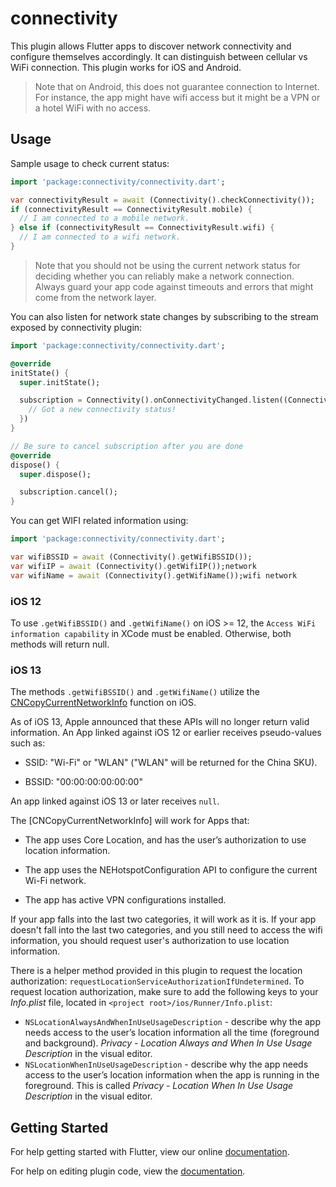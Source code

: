 # connectivity

This plugin allows Flutter apps to discover network connectivity and configure
themselves accordingly. It can distinguish between cellular vs WiFi connection.
This plugin works for iOS and Android.

> Note that on Android, this does not guarantee connection to Internet. For instance,
the app might have wifi access but it might be a VPN or a hotel WiFi with no access.

## Usage

Sample usage to check current status:

```dart
import 'package:connectivity/connectivity.dart';

var connectivityResult = await (Connectivity().checkConnectivity());
if (connectivityResult == ConnectivityResult.mobile) {
  // I am connected to a mobile network.
} else if (connectivityResult == ConnectivityResult.wifi) {
  // I am connected to a wifi network.
}
```

> Note that you should not be using the current network status for deciding
whether you can reliably make a network connection. Always guard your app code
against timeouts and errors that might come from the network layer.

You can also listen for network state changes by subscribing to the stream
exposed by connectivity plugin:

```dart
import 'package:connectivity/connectivity.dart';

@override
initState() {
  super.initState();

  subscription = Connectivity().onConnectivityChanged.listen((ConnectivityResult result) {
    // Got a new connectivity status!
  })
}

// Be sure to cancel subscription after you are done
@override
dispose() {
  super.dispose();

  subscription.cancel();
}
```

You can get WIFI related information using:

```dart
import 'package:connectivity/connectivity.dart';

var wifiBSSID = await (Connectivity().getWifiBSSID());
var wifiIP = await (Connectivity().getWifiIP());network
var wifiName = await (Connectivity().getWifiName());wifi network
```

### iOS 12

To use `.getWifiBSSID()` and `.getWifiName()` on iOS >= 12, the `Access WiFi information capability` in XCode must be enabled. Otherwise, both methods will return null.

### iOS 13

The methods `.getWifiBSSID()` and `.getWifiName()` utilize the [CNCopyCurrentNetworkInfo](https://developer.apple.com/documentation/systemconfiguration/1614126-cncopycurrentnetworkinfo) function on iOS.

As of iOS 13, Apple announced that these APIs will no longer return valid information.
An App linked against iOS 12 or earlier receives pseudo-values such as:

 * SSID: "Wi-Fi" or "WLAN" ("WLAN" will be returned for the China SKU).

 * BSSID: "00:00:00:00:00:00"

An app linked against iOS 13 or later receives `null`.

The [CNCopyCurrentNetworkInfo] will work for Apps that:

  * The app uses Core Location, and has the user’s authorization to use location information.

  * The app uses the NEHotspotConfiguration API to configure the current Wi-Fi network.

  * The app has active VPN configurations installed.

If your app falls into the last two categories, it will work as it is. If your app doesn't fall into the last two categories,
and you still need to access the wifi information, you should request user's authorization to use location information.

There is a helper method provided in this plugin to request the location authorization: `requestLocationServiceAuthorizationIfUndetermined`.
To request location authorization, make sure to add the following keys to your _Info.plist_ file, located in `<project root>/ios/Runner/Info.plist`:

* `NSLocationAlwaysAndWhenInUseUsageDescription` - describe why the app needs access to the user’s location information all the time (foreground and background). _Privacy - Location Always and When In Use Usage Description_ in the visual editor.
* `NSLocationWhenInUseUsageDescription` - describe why the app needs access to the user’s location information when the app is running in the foreground. This is called _Privacy - Location When In Use Usage Description_ in the visual editor.

## Getting Started

For help getting started with Flutter, view our online
[documentation](http://flutter.io/).

For help on editing plugin code, view the [documentation](https://flutter.io/platform-plugins/#edit-code).
